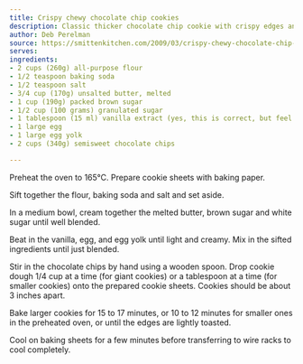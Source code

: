 ```yaml
---
title: Crispy chewy chocolate chip cookies
description: Classic thicker chocolate chip cookie with crispy edges and chewy centre.
author: Deb Perelman
source: https://smittenkitchen.com/2009/03/crispy-chewy-chocolate-chip-cookies/
serves:
ingredients:
- 2 cups (260g) all-purpose flour
- 1/2 teaspoon baking soda
- 1/2 teaspoon salt
- 3/4 cup (170g) unsalted butter, melted
- 1 cup (190g) packed brown sugar
- 1/2 cup (100 grams) granulated sugar
- 1 tablespoon (15 ml) vanilla extract (yes, this is correct, but feel free to use less if it seems too much)
- 1 large egg
- 1 large egg yolk
- 2 cups (340g) semisweet chocolate chips

---
```


Preheat the oven to 165°C. Prepare cookie sheets with baking paper.

Sift together the flour, baking soda and salt and set aside.

In a medium bowl, cream together the melted butter, brown sugar and white sugar until well blended.

Beat in the vanilla, egg, and egg yolk until light and creamy. Mix in the sifted ingredients until just blended.

Stir in the chocolate chips by hand using a wooden spoon. Drop cookie dough 1/4 cup at a time (for giant cookies) or a tablespoon at a time (for smaller cookies) onto the prepared cookie sheets. Cookies should be about 3 inches apart.

Bake larger cookies for 15 to 17 minutes, or 10 to 12 minutes for smaller ones in the preheated oven, or until the edges are lightly toasted.

Cool on baking sheets for a few minutes before transferring to wire racks to cool completely.

